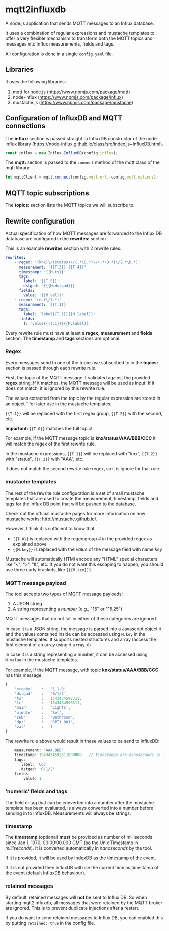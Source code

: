 # mqtt2influxdb

A node.js application that sends MQTT messages to an Influx database.

It uses a combination of regular expressions and mustache templates to offer a very flexible mechanism to transform both the MQTT topics and messages into Influx measurements, fields and tags.

All configuration is done in a single `config.yaml` file.

## Libraries

It uses the following libraries:

1. mqtt for node.js (https://www.npmjs.com/package/mqtt)
2. node-influx (https://www.npmjs.com/package/influx)
3. mustache.js (https://www.npmjs.com/package/mustache)

## Configuration of InfluxDB and MQTT connections

The **influx:** section is passed straight to InfluxDB constructor of the node-influx library (https://node-influx.github.io/class/src/index.js~InfluxDB.html).

```javascript
const influx = new Influx.InfluxDB(config.influx);
```

The **mqtt:** section is passed to the `connect` method of the mqtt class of the mqtt library:

```javascript
let mqttClient = mqtt.connect(config.mqtt.url, config.mqtt.options);
```


## MQTT topic subscriptions

The **topics:** section lists the MQTT topics we will subscribe to.

## Rewrite configuration

Actual specification of how MQTT messages are forwarded to the Influx DB database are configured in the **rewrites:** section.

This is an example **rewrites** section with 2 rewrite rules:

```yaml
rewrites:
    - regex: '(knx)\/(status)\/(.*\D.*)\/(.*\D.*)\/(.*\D.*)'
      measurement: '{{T.3}}.{{T.4}}'
      timestamp: '{{M.ts}}'
      tags:
        label: '{{T.5}}'
        dstgad: '{{{M.dstgad}}}'
      fields:
        value: '{{M.val}}'
    - regex: 'test\/(.*)'
      measurement: '{{T.1}}'
      tags:
        label: 'label{{T.1}}{{M.label}}'
      fields:
        f: 'value{{{T.1}}}{{M.label}}'
```

Every rewrite rule must have at least a **regex**, **measurement** and **fields** section. The **timestamp** and **tags** sections are optional.

### Regex

Every messages send to one of the topics we subscribed to in the **topics:** section is passed through each rewrite rule.

First, the topic of the MQTT message if validated against the provided **regex** string. If it matches, the MQTT message will be used as input. If it does not match, it is ignored by this rewrite rule.

The values extracted from the topic by the regular expression are stored in an object `T` for later use in the mustache templates:

`{{T.1}}` will be replaced with the first regex group, `{{T.2}}` with the second, etc.

**Important:** `{{T.0}}` matches the full topic!

For example, if the MQTT message topic is **knx/status/AAA/BBB/CCC** it will match the regex of the first rewrite rule.

In the mustache expressions, `{{T.1}}` will be replaced with "knx", `{{T.2}}` with "status", `{{T.3}}` with "AAA", etc.

It does not match the second rewrite rule regex, so it is ignore for that rule.

### mustache templates

The rest of the rewrite rule configuration is a set of small mustache templates that are used to create the measurement, timestamp, fields and tags for the Influx DB point that will be pushed to the database.

Check out the official mustache pages for more information on how mustache works: http://mustache.github.io/.

However, I think it is sufficient to know that

- `{{T.#}}` is replaced with the regex group # in the provided regex as explained above
- `{{M.key}}` is replaced with the *value* of the message field with name *key*

Mustache will automatically HTMl encode any "HTML" special characters like "<", ">", "&", etc.
If you do not want this escaping to happen, you should use three curly brackets, like `{{{M.key}}}`.

### MQTT message payload

The tool accepts two types of MQTT message payloads:

1. A JSON string
2. A string representing a *number* (e.g., "15" or "15.25")

MQTT messages that do not fall in either of these categories are ignored.

In case it is a JSON string, the message is parsed into a Javascript object `M` and the values contained inside can be accessed using `M.key` in the mustache templates. It supports nested structures and array (access the first element of an array using `M.array.0`)

In case it is a string representing a number, it can be accessed using `M.value` in the mustache templates.

For example, if the MQTT message, with topic **knx/status/AAA/BBB/CCC** has this message:
```javascript
{
    'srcphy'    :   '1.1.0',
    'dstgad'    :   '0/1/2',
    'ts'        :   1543434592311,
    'lc'        :   1543434590311,
    'main'      :   'Lights',
    'middle'    :   'Set',
    'sub'       :   'Bathroom',
    'dpt'       :   'DPT1.001',
    'val'       :   1
}
```
The rewrite rule above would result in these values to be send to InfluxDB:
```javascript
    measurement: 'AAA.BBB'
    timestamp: 1543434592311000000   // timestamps are nanoseconds in InfluxDB
    tags:
       label: 'CCC'
       dstgad: '0/1/2'
    fields:
        value: 1
```

### 'numeric' fields and tags

The field or tag that can be converted into a number after the mustache template has been evaluated, is always converted into a number before sending in to InfluxDB. Measurements will always be strings.

### timestamp

The **timestamp** (optional) **must** be provided as number of milliseconds since Jan 1, 1970, 00:00:00.000 GMT (so the Unix Timestamp in *milliseconds*). It is converted automatically in *nanoseconds* by the tool.

If it is provided, it will be used by IndexDB as the timestamp of the event.

If it is not provided then InfluxDB will use the current time as timestamp of the event (default InfluxDB behaviour).

### retained messages

By default, retained messages will **not** be sent to Influx DB. So when starting mqtt2influxdb, all messages that were retained by the MQTT broker are ignored. This is to prevent duplicate injections after a restart.

If you do want to send retained messages to Influx DB, you can enabled this by putting `retained: true` in the config file.